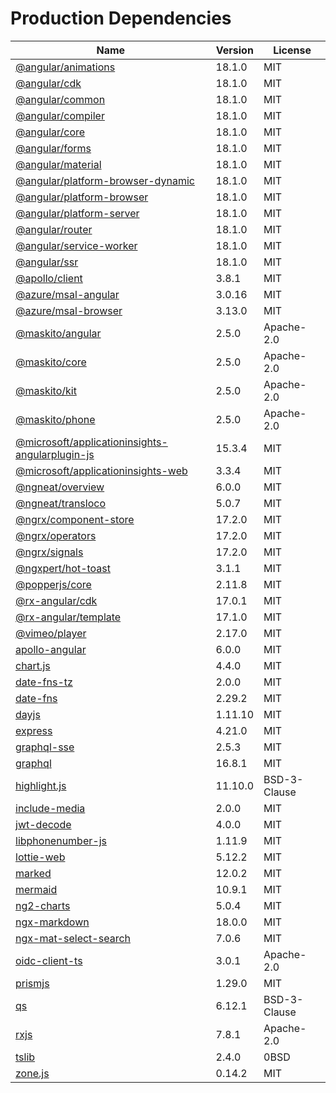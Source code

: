 # Production Dependencies

  | Name | Version | License |
  | ---- | ------- | ------- |
  | [@angular/animations](https://github.com/angular/angular) | 18.1.0 | MIT |
| [@angular/cdk](https://github.com/angular/components) | 18.1.0 | MIT |
| [@angular/common](https://github.com/angular/angular) | 18.1.0 | MIT |
| [@angular/compiler](https://github.com/angular/angular) | 18.1.0 | MIT |
| [@angular/core](https://github.com/angular/angular) | 18.1.0 | MIT |
| [@angular/forms](https://github.com/angular/angular) | 18.1.0 | MIT |
| [@angular/material](https://github.com/angular/components) | 18.1.0 | MIT |
| [@angular/platform-browser-dynamic](https://github.com/angular/angular) | 18.1.0 | MIT |
| [@angular/platform-browser](https://github.com/angular/angular) | 18.1.0 | MIT |
| [@angular/platform-server](https://github.com/angular/angular) | 18.1.0 | MIT |
| [@angular/router](https://github.com/angular/angular) | 18.1.0 | MIT |
| [@angular/service-worker](https://github.com/angular/angular) | 18.1.0 | MIT |
| [@angular/ssr](https://github.com/angular/angular-cli) | 18.1.0 | MIT |
| [@apollo/client](https://github.com/apollographql/apollo-client) | 3.8.1 | MIT |
| [@azure/msal-angular](https://github.com/AzureAD/microsoft-authentication-library-for-js) | 3.0.16 | MIT |
| [@azure/msal-browser](https://github.com/AzureAD/microsoft-authentication-library-for-js) | 3.13.0 | MIT |
| [@maskito/angular](https://github.com/taiga-family/maskito) | 2.5.0 | Apache-2.0 |
| [@maskito/core](https://github.com/taiga-family/maskito) | 2.5.0 | Apache-2.0 |
| [@maskito/kit](https://github.com/taiga-family/maskito) | 2.5.0 | Apache-2.0 |
| [@maskito/phone](https://github.com/taiga-family/maskito) | 2.5.0 | Apache-2.0 |
| [@microsoft/applicationinsights-angularplugin-js](https://github.com/microsoft/applicationinsights-angularplugin-js) | 15.3.4 | MIT |
| [@microsoft/applicationinsights-web](https://github.com/microsoft/ApplicationInsights-JS) | 3.3.4 | MIT |
| [@ngneat/overview](https://github.com/ngneat/overview) | 6.0.0 | MIT |
| [@ngneat/transloco](https://github.com/ngneat/transloco) | 5.0.7 | MIT |
| [@ngrx/component-store](https://github.com/ngrx/platform) | 17.2.0 | MIT |
| [@ngrx/operators](https://github.com/ngrx/platform) | 17.2.0 | MIT |
| [@ngrx/signals](https://github.com/ngrx/platform) | 17.2.0 | MIT |
| [@ngxpert/hot-toast](https://github.com/ngxpert/hot-toast) | 3.1.1 | MIT |
| [@popperjs/core](https://github.com/popperjs/popper-core) | 2.11.8 | MIT |
| [@rx-angular/cdk](https://github.com/rx-angular/rx-angular) | 17.0.1 | MIT |
| [@rx-angular/template](https://github.com/rx-angular/rx-angular) | 17.1.0 | MIT |
| [@vimeo/player](https://github.com/vimeo/player.js) | 2.17.0 | MIT |
| [apollo-angular](https://github.com/kamilkisiela/apollo-angular) | 6.0.0 | MIT |
| [chart.js](https://github.com/chartjs/Chart.js) | 4.4.0 | MIT |
| [date-fns-tz](https://github.com/marnusw/date-fns-tz) | 2.0.0 | MIT |
| [date-fns](https://github.com/date-fns/date-fns) | 2.29.2 | MIT |
| [dayjs](https://github.com/iamkun/dayjs) | 1.11.10 | MIT |
| [express](https://github.com/expressjs/express) | 4.21.0 | MIT |
| [graphql-sse](https://github.com/enisdenjo/graphql-sse) | 2.5.3 | MIT |
| [graphql](https://github.com/graphql/graphql-js) | 16.8.1 | MIT |
| [highlight.js](https://github.com/highlightjs/highlight.js) | 11.10.0 | BSD-3-Clause |
| [include-media](https://github.com/eduardoboucas/include-media) | 2.0.0 | MIT |
| [jwt-decode](https://github.com/auth0/jwt-decode) | 4.0.0 | MIT |
| [libphonenumber-js](git+https://gitlab.com/catamphetamine/libphonenumber-js) | 1.11.9 | MIT |
| [lottie-web](https://github.com/airbnb/lottie-web) | 5.12.2 | MIT |
| [marked](https://github.com/markedjs/marked) | 12.0.2 | MIT |
| [mermaid](https://github.com/mermaid-js/mermaid) | 10.9.1 | MIT |
| [ng2-charts](https://github.com/valor-software/ng2-charts) | 5.0.4 | MIT |
| [ngx-markdown](https://github.com/jfcere/ngx-markdown) | 18.0.0 | MIT |
| [ngx-mat-select-search](https://github.com/bithost-gmbh/ngx-mat-select-search) | 7.0.6 | MIT |
| [oidc-client-ts](https://github.com/authts/oidc-client-ts) | 3.0.1 | Apache-2.0 |
| [prismjs](https://github.com/PrismJS/prism) | 1.29.0 | MIT |
| [qs](https://github.com/ljharb/qs) | 6.12.1 | BSD-3-Clause |
| [rxjs](https://github.com/reactivex/rxjs) | 7.8.1 | Apache-2.0 |
| [tslib](https://github.com/Microsoft/tslib) | 2.4.0 | 0BSD |
| [zone.js](https://github.com/angular/angular) | 0.14.2 | MIT |
